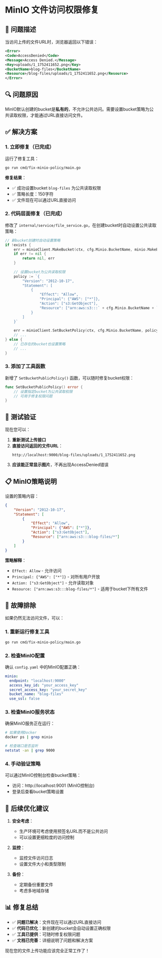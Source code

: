 # MinIO 文件访问权限修复

## 🚨 问题描述

当访问上传的文件URL时，浏览器返回以下错误：

```xml
<Error>
<Code>AccessDenied</Code>
<Message>Access Denied.</Message>
<Key>uploads/1_1752411652.png</Key>
<BucketName>blog-files</BucketName>
<Resource>/blog-files/uploads/1_1752411652.png</Resource>
</Error>
```

## 🔍 问题原因

MinIO默认创建的bucket是**私有的**，不允许公共访问。需要设置bucket策略为公共读取权限，才能通过URL直接访问文件。

## ✅ 解决方案

### 1. 立即修复（已完成）

运行了修复工具：
```bash
go run cmd/fix-minio-policy/main.go
```

**修复结果**：
- ✅ 成功设置bucket `blog-files` 为公共读取权限
- ✅ 策略长度：150字符
- ✅ 文件现在可以通过URL直接访问

### 2. 代码层面修复（已完成）

修改了 `internal/service/file_service.go`，在创建bucket时自动设置公共读取策略：

```go
// 新bucket创建时自动设置策略
if !exists {
    err = minioClient.MakeBucket(ctx, cfg.Minio.BucketName, minio.MakeBucketOptions{})
    if err != nil {
        return nil, err
    }
    
    // 设置bucket为公共读取权限
    policy := `{
        "Version": "2012-10-17",
        "Statement": [
            {
                "Effect": "Allow",
                "Principal": {"AWS": ["*"]},
                "Action": ["s3:GetObject"],
                "Resource": ["arn:aws:s3:::` + cfg.Minio.BucketName + `/*"]
            }
        ]
    }`
    
    err = minioClient.SetBucketPolicy(ctx, cfg.Minio.BucketName, policy)
    // ...
} else {
    // 已存在的bucket也设置策略
    // ...
}
```

### 3. 添加了工具函数

新增了 `SetBucketPublicPolicy()` 函数，可以随时修复bucket权限：

```go
func SetBucketPublicPolicy() error {
    // 设置指定bucket为公共读取权限
    // 可用于修复权限问题
}
```

## 🧪 测试验证

现在您可以：

1. **重新测试上传接口**
2. **直接访问返回的文件URL**：
   ```
   http://localhost:9000/blog-files/uploads/1_1752411652.png
   ```
3. **应该能正常显示图片**，不再出现AccessDenied错误

## 📋 MinIO策略说明

设置的策略内容：
```json
{
    "Version": "2012-10-17",
    "Statement": [
        {
            "Effect": "Allow",
            "Principal": {"AWS": ["*"]},
            "Action": ["s3:GetObject"],
            "Resource": ["arn:aws:s3:::blog-files/*"]
        }
    ]
}
```

**策略解释**：
- `Effect: Allow` - 允许访问
- `Principal: {"AWS": ["*"]}` - 对所有用户开放
- `Action: ["s3:GetObject"]` - 允许读取对象
- `Resource: ["arn:aws:s3:::blog-files/*"]` - 适用于bucket下所有文件

## 🔧 故障排除

如果仍然无法访问文件，可以：

### 1. 重新运行修复工具
```bash
go run cmd/fix-minio-policy/main.go
```

### 2. 检查MinIO配置
确认 `config.yaml` 中的MinIO配置正确：
```yaml
minio:
  endpoint: "localhost:9000"
  access_key_id: "your_access_key"
  secret_access_key: "your_secret_key"
  bucket_name: "blog-files"
  use_ssl: false
```

### 3. 检查MinIO服务状态
确保MinIO服务正在运行：
```bash
# 如果使用Docker
docker ps | grep minio

# 检查端口是否监听
netstat -an | grep 9000
```

### 4. 手动验证策略
可以通过MinIO控制台检查bucket策略：
- 访问：http://localhost:9001 (MinIO控制台)
- 登录后查看bucket策略设置

## 🚀 后续优化建议

1. **安全考虑**：
   - 生产环境可考虑使用预签名URL而不是公共访问
   - 可以设置更细粒度的访问控制

2. **监控**：
   - 监控文件访问日志
   - 设置文件大小和类型限制

3. **备份**：
   - 定期备份重要文件
   - 考虑多地域存储

## 📊 修复总结

- ✅ **问题已解决**：文件现在可以通过URL直接访问
- ✅ **代码已优化**：新创建的bucket会自动设置正确权限
- ✅ **工具已提供**：可随时修复权限问题
- ✅ **文档已完善**：详细说明了问题和解决方案

现在您的文件上传功能应该完全正常工作了！
